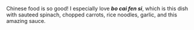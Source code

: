 Chinese food is so good! I especially love ***bo cai fen si***, which is this dish with sauteed spinach, chopped carrots, rice noodles, garlic, and this amazing sauce.
